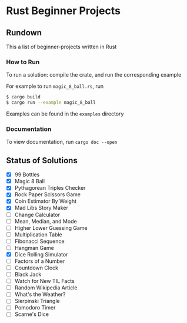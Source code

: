 # Rust Beginner Projects

## Rundown

This a list of beginner-projects written in Rust

### How to Run

To run a solution: compile the crate, and run the corresponding example

For example to run `magic_8_ball.rs`, run
```bash
$ cargo build
$ cargo run --example magic_8_ball
```

Examples can be found in the `examples` directory

### Documentation

To view documentation, run `cargo doc --open`

## Status of Solutions

- [x] 99 Bottles
- [x] Magic 8 Ball
- [x] Pythagorean Triples Checker
- [x] Rock Paper Scissors Game
- [x] Coin Estimator By Weight
- [x] Mad Libs Story Maker
- [ ] Change Calculator
- [ ] Mean, Median, and Mode
- [ ] Higher Lower Guessing Game
- [ ] Multiplication Table
- [ ] Fibonacci Sequence
- [ ] Hangman Game
- [x] Dice Rolling Simulator
- [ ] Factors of a Number
- [ ] Countdown Clock
- [ ] Black Jack
- [ ] Watch for New TIL Facts
- [ ] Random Wikipedia Article
- [ ] What's the Weather?
- [ ] Sierpinski Triangle
- [ ] Pomodoro Timer
- [ ] Scarne's Dice
